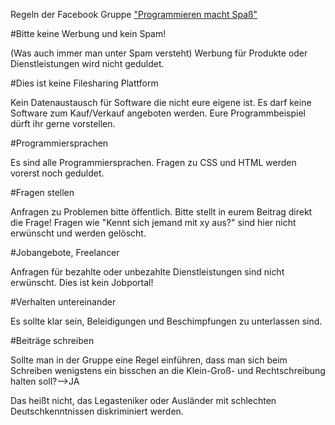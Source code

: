 Regeln der Facebook Gruppe ["Programmieren macht Spaß"](https://www.facebook.com/groups/programmierspass)

#Bitte keine Werbung und kein Spam!

(Was auch immer man unter Spam versteht) Werbung für Produkte oder Dienstleistungen wird nicht geduldet.

#Dies ist keine Filesharing Plattform

Kein Datenaustausch für Software die nicht eure eigene ist. Es darf keine Software zum Kauf/Verkauf angeboten werden.
Eure Programmbeispiel dürft ihr gerne vorstellen.

#Programmiersprachen

Es sind alle Programmiersprachen. Fragen zu CSS und HTML werden vorerst noch geduldet.

#Fragen stellen

Anfragen zu Problemen bitte öffentlich.
Bitte stellt in eurem Beitrag direkt die Frage! Fragen wie "Kennt sich jemand mit xy aus?" sind 
hier nicht erwünscht und werden gelöscht. 

#Jobangebote, Freelancer

Anfragen für bezahlte oder unbezahlte Dienstleistungen sind nicht erwünscht.
Dies ist kein Jobportal!

#Verhalten untereinander

Es sollte klar sein, Beleidigungen und Beschimpfungen zu unterlassen sind.

#Beiträge schreiben

Sollte man in der Gruppe eine Regel einführen, dass man sich beim Schreiben
wenigstens ein bisschen an die Klein-Groß- und Rechtschreibung halten soll?-->JA

Das heißt nicht, das Legasteniker oder Ausländer mit schlechten Deutschkenntnissen diskriminiert werden.
